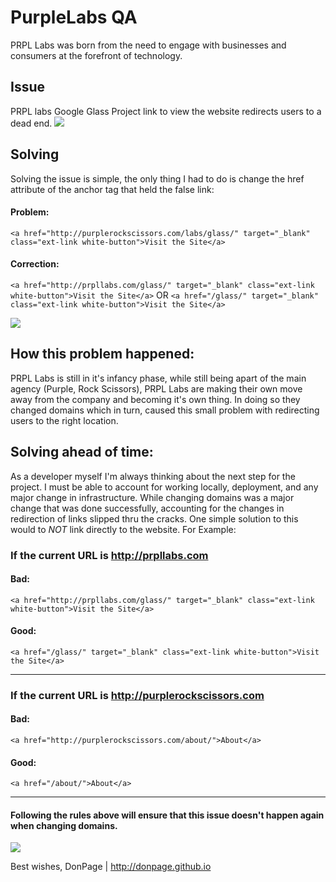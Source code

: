 # PurpleLabs QA
PRPL Labs was born from the need to engage with businesses and consumers at the forefront of technology.

## Issue
PRPL labs Google Glass Project link to view the website redirects users to a dead end.
<img src="http://donpage.github.io/images/PRPL-issue.gif"/>

## Solving
Solving the issue is simple, the only thing I had to do is change the href attribute of the anchor tag that held the false link:

#### Problem:

`<a href="http://purplerockscissors.com/labs/glass/" target="_blank" class="ext-link white-button">Visit the Site</a>`

#### Correction:

`<a href="http://prpllabs.com/glass/" target="_blank" class="ext-link white-button">Visit the Site</a>` OR `<a href="/glass/" target="_blank" class="ext-link white-button">Visit the Site</a>`

<img src="http://donpage.github.io/images/PRPL-fix.gif"/>


## How this problem happened:
PRPL Labs is still in it's infancy phase, while still being apart of the main agency (Purple, Rock Scissors), PRPL Labs are making their own move away from the company and becoming it's own thing. In doing so they changed domains which in turn, caused this small problem with redirecting users to the right location.

## Solving ahead of time:
As a developer myself I'm always thinking about the next step for the project. I must be able to account for working locally, deployment, and any major change in infrastructure. While changing domains was a major change that was done successfully, accounting for the changes in redirection of links slipped thru the cracks. One simple solution to this would to *NOT* link directly to the website. For Example:

### If the current URL is http://prpllabs.com

#### Bad:

`<a href="http://prpllabs.com/glass/" target="_blank" class="ext-link white-button">Visit the Site</a>`

#### Good:

`<a href="/glass/" target="_blank" class="ext-link white-button">Visit the Site</a>`


---

### If the current URL is http://purplerockscissors.com

#### Bad:

`<a href="http://purplerockscissors.com/about/">About</a>`

#### Good:

 `<a href="/about/">About</a>`

---

#### Following the rules above will ensure that this issue doesn't happen again when changing domains.
<img src="http://i.imgur.com/3nuaixP.gif" />


Best wishes, DonPage | http://donpage.github.io



